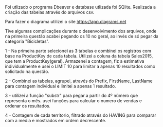 Foi utlizado o programa Dbeaver e database utlizada foi SQlite. Realizada a criação das tabelas através do arquivos csv.

Para fazer o diagrama utilizei o site https://app.diagrams.net

Tive algumas complicações durante o desenvolvimento dos arquivos, onde na primeira questão acabei pegando os 10 no geral, ao invés de só pegar
da categoria "Bicicletas".

1 -  Na primeira parte selecionei as 3 tabelas e combinei os registros com base na ProductKey de cada tabela.
     Utilizei a coluna da tabela Sales2015,  que tem a ProductKey(geral).
     Armazenei a contagem, fiz a estimativa individualmente e usei o LIMIT 10 para limitar a apenas 10 resultados como solicitado na questão.

2 - Combinei as tabelas, agrupei, através do Prefix, FirstName, LastName para contagem individual e limitei a apenas 1 resultado.

3 - utilizei a função "substr" para pegar a partir do 4º número que representa o mês. usei funções para calcular o numero de vendas e ordenar os resultados.

4 - Contagem de cada territorio, filtrado através do HAVING para comparar com a media e mostrados em ordem decrescente.

